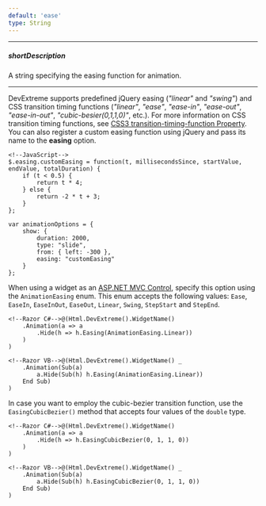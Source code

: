 ```yaml
---
default: 'ease'
type: String
---
```

---
##### shortDescription
A string specifying the easing function for animation.

---
DevExtreme supports predefined jQuery easing (*"linear"* and *"swing"*) and CSS transition timing functions (*"linear"*, *"ease"*, *"ease-in"*, *"ease-out"*, *"ease-in-out"*, *"cubic-besier(0,1,1,0)"*, etc.). For more information on CSS transition timing functions, see [CSS3 transition-timing-function Property](https://www.w3schools.com/cssref/css3_pr_transition-timing-function.asp). You can also register a custom easing function using jQuery and pass its name to the **easing** option.

    <!--JavaScript-->
    $.easing.customEasing = function(t, millisecondsSince, startValue, endValue, totalDuration) {
        if (t < 0.5) {
            return t * 4;
        } else {
            return -2 * t + 3;
        }
    };

    var animationOptions = {
        show: {
            duration: 2000,
            type: "slide",
            from: { left: -300 },
            easing: "customEasing"
        }
    };

When using a widget as an [ASP.NET MVC Control](/concepts/35%20ASP.NET%20MVC%20Controls/20%20Fundamentals '/Documentation/Guide/ASP.NET_MVC_Controls/Fundamentals/'), specify this option using the `AnimationEasing` enum. This enum accepts the following values: `Ease`, `EaseIn`, `EaseInOut`, `EaseOut`, `Linear`, `Swing`, `StepStart` and `StepEnd`.

    <!--Razor C#-->@(Html.DevExtreme().WidgetName()
        .Animation(a => a
            .Hide(h => h.Easing(AnimationEasing.Linear))
        )
    )

    <!--Razor VB-->@(Html.DevExtreme().WidgetName() _
        .Animation(Sub(a)
            a.Hide(Sub(h) h.Easing(AnimationEasing.Linear))
        End Sub)
    )

In case you want to employ the cubic-bezier transition function, use the `EasingCubicBezier()` method that accepts four values of the `double` type.

    <!--Razor C#-->@(Html.DevExtreme().WidgetName()
        .Animation(a => a
            .Hide(h => h.EasingCubicBezier(0, 1, 1, 0))
        )
    )

    <!--Razor VB-->@(Html.DevExtreme().WidgetName() _
        .Animation(Sub(a)
            a.Hide(Sub(h) h.EasingCubicBezier(0, 1, 1, 0))
        End Sub)
    )